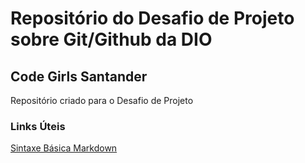 # Repositório do Desafio de Projeto sobre Git/Github da DIO
## Code Girls Santander
Repositório criado para o Desafio de Projeto

### Links Úteis
[Sintaxe Básica Markdown](https://www.markdownguide.org/basic-syntax/)
